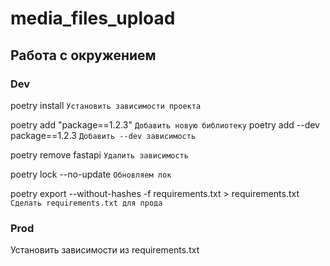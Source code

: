 # media_files_upload

## Работа с окружением

### Dev

poetry install  `Установить зависимости проекта`

poetry add "package==1.2.3"  `Добавить новую библиотеку`
poetry add --dev package==1.2.3  `Добавить --dev зависимость`

poetry remove fastapi  `Удалить зависимость`

poetry lock --no-update  `Обновляем лок`

poetry export --without-hashes -f requirements.txt > requirements.txt  `Сделать requirements.txt для прода`  <!-- # TODO Собрать файл в конце -->
<!-- poetry export --without-hashes --with dev -f requirements.txt > requirements-dev.txt  `Сделать requirements-dev.txt для разработки` -->

### Prod

Установить зависимости из requirements.txt
